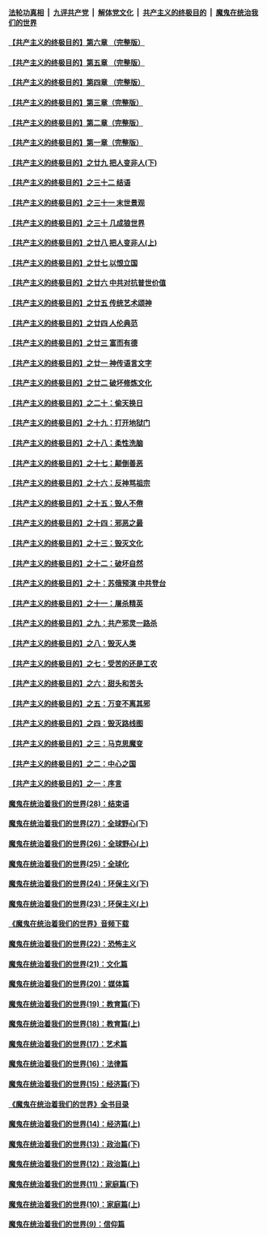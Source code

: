 ####  [法轮功真相](../../../../basic/blob/master/README.md?t=12142026) &nbsp;|&nbsp; [九评共产党](../../../../9ping.md/blob/master/README.md?t=12142026) &nbsp;|&nbsp; [解体党文化](../../../../jtdwh.md/blob/master/README.md?t=12142026)  &nbsp;|&nbsp; [共产主义的终极目的](../../../../gczydzjmd.md/blob/master/README.md?t=12142026) &nbsp;|&nbsp; [魔鬼在统治我们的世界](../../../../mgztzwmdsj.md/blob/master/README.md?t=12142026) 

#### [【共产主义的终极目的】第六章 （完整版）](../pages/nsc422/n11428913.md?t=12142026) 

#### [【共产主义的终极目的】第五章 （完整版）](../pages/nsc422/n11428912.md?t=12142026) 

#### [【共产主义的终极目的】第四章 （完整版）](../pages/nsc422/n11428907.md?t=12142026) 

#### [【共产主义的终极目的】第三章（完整版）](../pages/nsc422/n11428848.md?t=12142026) 

#### [【共产主义的终极目的】第二章（完整版）](../pages/nsc422/n11428831.md?t=12142026) 

#### [【共产主义的终极目的】第一章（完整版）](../pages/nsc422/n11417651.md?t=12142026) 

#### [【共产主义的终极目的】之廿九 把人变非人(下)](../pages/nsc422/n11344140.md?t=12142026) 

#### [【共产主义的终极目的】之三十二 结语](../pages/nsc422/n11360535.md?t=12142026) 

#### [【共产主义的终极目的】之三十一 末世景观](../pages/nsc422/n11351129.md?t=12142026) 

#### [【共产主义的终极目的】之三十 几成狼世界](../pages/nsc422/n11348280.md?t=12142026) 

#### [【共产主义的终极目的】之廿八 把人变非人(上)](../pages/nsc422/n11340492.md?t=12142026) 

#### [【共产主义的终极目的】之廿七 以恨立国](../pages/nsc422/n11336944.md?t=12142026) 

#### [【共产主义的终极目的】之廿六 中共对抗普世价值](../pages/nsc422/n11324785.md?t=12142026) 

#### [【共产主义的终极目的】之廿五 传统艺术颂神](../pages/nsc422/n11296396.md?t=12142026) 

#### [【共产主义的终极目的】之廿四 人伦典范](../pages/nsc422/n11296397.md?t=12142026) 

#### [【共产主义的终极目的】之廿三 富而有德](../pages/nsc422/n11283598.md?t=12142026) 

#### [【共产主义的终极目的】之廿一 神传语言文字](../pages/nsc422/n11263265.md?t=12142026) 

#### [【共产主义的终极目的】之廿二 破坏修炼文化](../pages/nsc422/n11245728.md?t=12142026) 

#### [【共产主义的终极目的】之二十：偷天换日](../pages/nsc422/n11238846.md?t=12142026) 

#### [【共产主义的终极目的】之十九：打开地狱门](../pages/nsc422/n11206376.md?t=12142026) 

#### [【共产主义的终极目的】之十八：柔性洗脑](../pages/nsc422/n11199994.md?t=12142026) 

#### [【共产主义的终极目的】之十七：颠倒善恶](../pages/nsc422/n11179782.md?t=12142026) 

#### [【共产主义的终极目的】之十六：反神骂祖宗](../pages/nsc422/n11166798.md?t=12142026) 

#### [【共产主义的终极目的】之十五：毁人不倦](../pages/nsc422/n11166792.md?t=12142026) 

#### [【共产主义的终极目的】之十四：邪恶之最](../pages/nsc422/n11150249.md?t=12142026) 

#### [【共产主义的终极目的】之十三：毁灭文化](../pages/nsc422/n11135227.md?t=12142026) 

#### [【共产主义的终极目的】之十二：破坏自然](../pages/nsc422/n11135214.md?t=12142026) 

#### [【共产主义的终极目的】之十：苏俄预演 中共登台](../pages/nsc422/n11118424.md?t=12142026) 

#### [【共产主义的终极目的】之十一：屠杀精英](../pages/nsc422/n11118442.md?t=12142026) 

#### [【共产主义的终极目的】之九：共产邪灵一路杀](../pages/nsc422/n11114139.md?t=12142026) 

#### [【共产主义的终极目的】之八：毁灭人类](../pages/nsc422/n11108503.md?t=12142026) 

#### [【共产主义的终极目的】之七：受苦的还是工农](../pages/nsc422/n11101809.md?t=12142026) 

#### [【共产主义的终极目的】之六：甜头和苦头](../pages/nsc422/n11096971.md?t=12142026) 

#### [【共产主义的终极目的】之五：万变不离其邪](../pages/nsc422/n11091285.md?t=12142026) 

#### [【共产主义的终极目的】之四：毁灭路线图](../pages/nsc422/n11086284.md?t=12142026) 

#### [【共产主义的终极目的】之三：马克思魔变](../pages/nsc422/n11061941.md?t=12142026) 

#### [【共产主义的终极目的】之二：中心之国](../pages/nsc422/n11047728.md?t=12142026) 

#### [【共产主义的终极目的】之一：序言](../pages/nsc422/n11086077.md?t=12142026) 

#### [魔鬼在统治着我们的世界(28)：结束语](../pages/nsc422/n10936246.md?t=12142026) 

#### [魔鬼在统治着我们的世界(27)：全球野心(下)](../pages/nsc422/n10928319.md?t=12142026) 

#### [魔鬼在统治着我们的世界(26)：全球野心(上)](../pages/nsc422/n10900318.md?t=12142026) 

#### [魔鬼在统治着我们的世界(25)：全球化](../pages/nsc422/n10788205.md?t=12142026) 

#### [魔鬼在统治着我们的世界(24)：环保主义(下)](../pages/nsc422/n10695307.md?t=12142026) 

#### [魔鬼在统治着我们的世界(23)：环保主义(上)](../pages/nsc422/n10688613.md?t=12142026) 

#### [《魔鬼在统治着我们的世界》音频下载](../pages/nsc422/n10635553.md?t=12142026) 

#### [魔鬼在统治着我们的世界(22)：恐怖主义](../pages/nsc422/n10614727.md?t=12142026) 

#### [魔鬼在统治着我们的世界(21)：文化篇](../pages/nsc422/n10597706.md?t=12142026) 

#### [魔鬼在统治着我们的世界(20)：媒体篇](../pages/nsc422/n10586579.md?t=12142026) 

#### [魔鬼在统治着我们的世界(19)：教育篇(下)](../pages/nsc422/n10564808.md?t=12142026) 

#### [魔鬼在统治着我们的世界(18)：教育篇(上)](../pages/nsc422/n10526970.md?t=12142026) 

#### [魔鬼在统治着我们的世界(17)：艺术篇](../pages/nsc422/n10499093.md?t=12142026) 

#### [魔鬼在统治着我们的世界(16)：法律篇](../pages/nsc422/n10485969.md?t=12142026) 

#### [魔鬼在统治着我们的世界(15)：经济篇(下)](../pages/nsc422/n10469975.md?t=12142026) 

#### [《魔鬼在统治着我们的世界》全书目录](../pages/nsc422/n10464261.md?t=12142026) 

#### [魔鬼在统治着我们的世界(14)：经济篇(上)](../pages/nsc422/n10457370.md?t=12142026) 

#### [魔鬼在统治着我们的世界(13)：政治篇(下)](../pages/nsc422/n10448270.md?t=12142026) 

#### [魔鬼在统治着我们的世界(12)：政治篇(上)](../pages/nsc422/n10444576.md?t=12142026) 

#### [魔鬼在统治着我们的世界(11)：家庭篇(下)](../pages/nsc422/n10440961.md?t=12142026) 

#### [魔鬼在统治着我们的世界(10)：家庭篇(上)](../pages/nsc422/n10435448.md?t=12142026) 

#### [魔鬼在统治着我们的世界(9)：信仰篇](../pages/nsc422/n10432159.md?t=12142026) 

